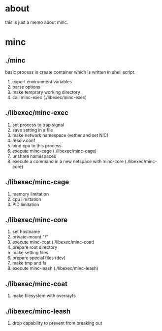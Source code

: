 # about

this is just a memo about minc.

# minc

## ./minc

basic process in create container which is written in shell script.

1. export environment variables
2. parse options
3. make temprary working directory
4. call minc-exec (./libexec/minc-exec)

## ./libexec/minc-exec

1. set process to trap signal
2. save setting in a file
3. make network namespace (vether and set NIC)
4. resolv.conf
5. bind cpu to this process
6. execute minc-cage (./libexec/minc-cage)
7. unshare namespaces
8. execute a command in a new netspace with minc-core (./libexec/minc-core)

## ./libexec/minc-cage

1. memory limitation
2. cpu limittation
3. PID limitation

## ./libexec/minc-core

1. set hostname
2. private-mount "/"
3. execute minc-coat (./libexec/minc-coat)
4. prepare root directory
5. make setting files
6. prepare special files (dev)
7. make tmp and fs
8. execute minc-leash (./libexec/minc-leash)

## ./libexec/minc-coat

1. make filesystem with overrayfs

## ./libexec/minc-leash

1. drop capability to prevent from breaking out
